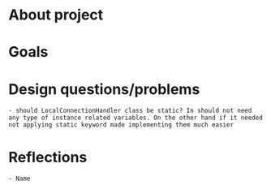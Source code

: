 # About project 

# Goals

# Design questions/problems
    - should LocalConnectionHandler class be static? In should not need any type of instance related variables. On the other hand if it needed not applying static keyword made implementing them much easier

# Reflections
    - Name 